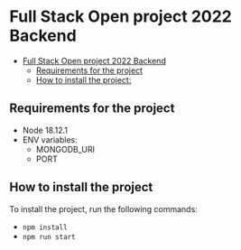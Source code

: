# Full Stack Open project 2022 Backend

- [Full Stack Open project 2022 Backend](#full-stack-open-project-2022-backend)
  - [Requirements for the project](#requirements-for-the-project)
  - [How to install the project:](#how-to-install-the-project)

## Requirements for the project

- Node 18.12.1
- ENV variables:
  - MONGODB_URI
  - PORT

## How to install the project

To install the project, run the following commands:

- `npm install`
- `npm run start`
